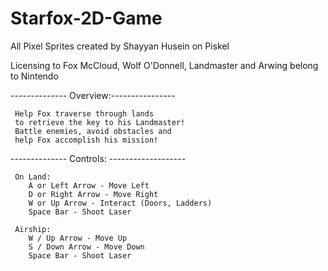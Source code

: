 # Starfox-2D-Game
All Pixel Sprites created by Shayyan Husein on Piskel 

Licensing to Fox McCloud, Wolf O'Donnell, Landmaster and Arwing belong to Nintendo

 -------------- Overview:----------------

     Help Fox traverse through lands 
     to retrieve the key to his Landmaster! 
     Battle enemies, avoid obstacles and 
     help Fox accomplish his mission!

  -------------- Controls: -------------------

     On Land: 
        A or Left Arrow - Move Left 
        D or Right Arrow - Move Right
        W or Up Arrow - Interact (Doors, Ladders) 
        Space Bar - Shoot Laser 

     Airship:
        W / Up Arrow - Move Up
        S / Down Arrow - Move Down
        Space Bar - Shoot Laser
